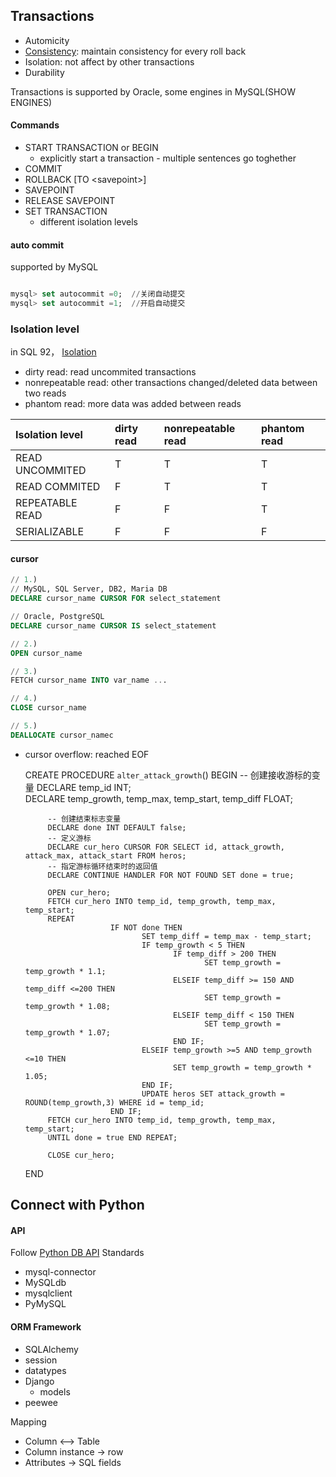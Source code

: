 ## Transactions

* Automicity
* [Consistency](https://en.wikipedia.org/wiki/ACID): maintain consistency for every roll back
* Isolation: not affect by other transactions
* Durability

Transactions is supported by Oracle, some engines in MySQL\(SHOW ENGINES\)

#### Commands

* START TRANSACTION or BEGIN
  * explicitly start a transaction - multiple sentences go toghether
* COMMIT
* ROLLBACK \[TO &lt;savepoint&gt;\]
* SAVEPOINT
* RELEASE SAVEPOINT
* SET TRANSACTION
  * different isolation levels

#### auto commit

supported by MySQL

```SQL

mysql> set autocommit =0;  //关闭自动提交
mysql> set autocommit =1;  //开启自动提交

```

### Isolation level

in SQL 92， [Isolation](https://en.wikipedia.org/wiki/Isolation_%28database_systems%29#:~:text=A%20dirty%20read%20%28aka%20uncommitted,transaction%20and%20not%20yet%20committed.)

* dirty read: read uncommited transactions
* nonrepeatable read: other transactions changed/deleted data between two reads
* phantom read: more data was added between reads

| Isolation level | dirty read | nonrepeatable read | phantom read |
| :--- | :--- | :--- | :--- |
| READ UNCOMMITED | T | T | T |
| READ COMMITED | F | T | T |
| REPEATABLE READ | F | F | T |
| SERIALIZABLE | F | F | F |

#### cursor

```SQL
// 1.)
// MySQL, SQL Server, DB2, Maria DB
DECLARE cursor_name CURSOR FOR select_statement

// Oracle, PostgreSQL
DECLARE cursor_name CURSOR IS select_statement

// 2.)
OPEN cursor_name

// 3.)
FETCH cursor_name INTO var_name ...

// 4.)
CLOSE cursor_name

// 5.)
DEALLOCATE cursor_namec 
```

* cursor overflow: reached EOF


    CREATE PROCEDURE `alter_attack_growth`()
    BEGIN
           -- 创建接收游标的变量
           DECLARE temp_id INT;  
           DECLARE temp_growth, temp_max, temp_start, temp_diff FLOAT;  

           -- 创建结束标志变量  
           DECLARE done INT DEFAULT false;
           -- 定义游标     
           DECLARE cur_hero CURSOR FOR SELECT id, attack_growth, attack_max, attack_start FROM heros;
           -- 指定游标循环结束时的返回值  
           DECLARE CONTINUE HANDLER FOR NOT FOUND SET done = true;  

           OPEN cur_hero;  
           FETCH cur_hero INTO temp_id, temp_growth, temp_max, temp_start;
           REPEAT
                         IF NOT done THEN
                                SET temp_diff = temp_max - temp_start;
                                IF temp_growth < 5 THEN
                                       IF temp_diff > 200 THEN
                                              SET temp_growth = temp_growth * 1.1;
                                       ELSEIF temp_diff >= 150 AND temp_diff <=200 THEN
                                              SET temp_growth = temp_growth * 1.08;
                                       ELSEIF temp_diff < 150 THEN
                                              SET temp_growth = temp_growth * 1.07;
                                       END IF;                       
                                ELSEIF temp_growth >=5 AND temp_growth <=10 THEN
                                       SET temp_growth = temp_growth * 1.05;
                                END IF;
                                UPDATE heros SET attack_growth = ROUND(temp_growth,3) WHERE id = temp_id;
                         END IF;
           FETCH cur_hero INTO temp_id, temp_growth, temp_max, temp_start;
           UNTIL done = true END REPEAT;

           CLOSE cur_hero;
    END

## Connect with Python

#### API

Follow [Python DB API](https://www.python.org/dev/peps/pep-0249/) Standards

* mysql-connector
* MySQLdb
* mysqlclient
* PyMySQL

#### ORM Framework

*  SQLAlchemy
  * session
  * datatypes
* Django
  * models
* peewee

Mapping

* Column &lt;--&gt; Table
* Column instance -&gt; row
* Attributes -&gt; SQL fields



